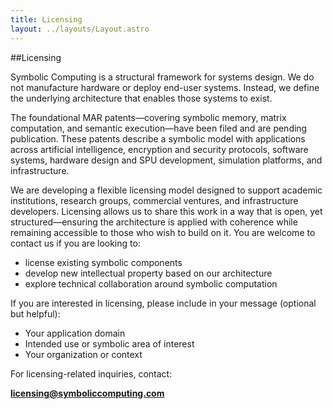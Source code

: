 ```yaml
---
title: Licensing
layout: ../layouts/Layout.astro
---
```


##Licensing

Symbolic Computing is a structural framework for systems design. We do not manufacture hardware or deploy end-user systems. Instead, we define the underlying architecture that enables those systems to exist.

The foundational MAR patents—covering symbolic memory, matrix computation, and semantic execution—have been filed and are pending publication. These patents describe a symbolic model with applications across artificial intelligence, encryption and security protocols, software systems, hardware design and SPU development, simulation platforms, and infrastructure.

We are developing a flexible licensing model designed to support academic institutions, research groups, commercial ventures, and infrastructure developers. Licensing allows us to share this work in a way that is open, yet structured—ensuring the architecture is applied with coherence while remaining accessible to those who wish to build on it. You are welcome to contact us if you are looking to:

- license existing symbolic components  
- develop new intellectual property based on our architecture  
- explore technical collaboration around symbolic computation

If you are interested in licensing, please include in your message (optional but helpful):

- Your application domain  
- Intended use or symbolic area of interest  
- Your organization or context

For licensing-related inquiries, contact:

**[licensing@symboliccomputing.com](mailto:licensing@symboliccomputing.com)**
